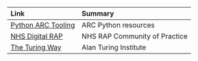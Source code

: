 
| Link | Summary | 
| :--- | :--- |
| [Python ARC Tooling](https://github-pages.arc.ucl.ac.uk/python-tooling/) | ARC Python resources |
| [NHS Digital RAP](https://nhsdigital.github.io/rap-community-of-practice/)  | NHS RAP Community of Practice |
| [The Turing Way](https://www.turing.ac.uk/research/research-projects/turing-way)  | Alan Turing Institute |
